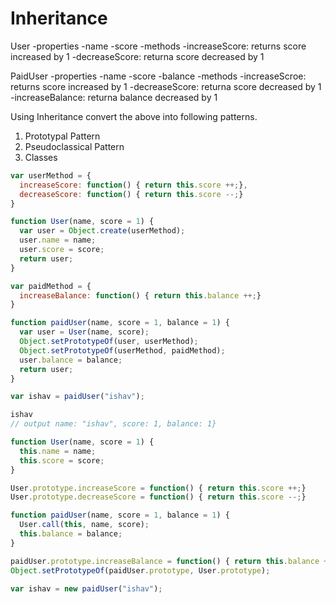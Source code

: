 # Inheritance

User
  -properties
    -name
    -score
  -methods
    -increaseScore: returns score increased by 1
    -decreaseScore: returna score decreased by 1

PaidUser
  -properties
    -name
    -score
    -balance
  -methods
    -increaseScroe: returns score increased by 1
    -decreaseScore: returna score decreased by 1
    -increaseBalance: returna balance decreased by 1

Using Inheritance convert the above into following patterns.

1. Prototypal Pattern
2. Pseudoclassical Pattern
3. Classes

<!-- 1. prototypal pattern -->

```js
var userMethod = {
  increaseScore: function() { return this.score ++;},
  decreaseScore: function() { return this.score --;}
}

function User(name, score = 1) {
  var user = Object.create(userMethod);
  user.name = name;
  user.score = score;
  return user;
}

var paidMethod = {
  increaseBalance: function() { return this.balance ++;}
}

function paidUser(name, score = 1, balance = 1) {
  var user = User(name, score);
  Object.setPrototypeOf(user, userMethod);
  Object.setPrototypeOf(userMethod, paidMethod);
  user.balance = balance;
  return user;
}

var ishav = paidUser("ishav");

ishav
// output name: "ishav", score: 1, balance: 1}


```

<!-- 2. Pseudoclassical Pattern -->
```js
function User(name, score = 1) {
  this.name = name;
  this.score = score;
}

User.prototype.increaseScore = function() { return this.score ++;}
User.prototype.decreaseScore = function() { return this.score --;}

function paidUser(name, score = 1, balance = 1) {
  User.call(this, name, score);
  this.balance = balance;
}

paidUser.prototype.increaseBalance = function() { return this.balance ++;}
Object.setPrototypeOf(paidUser.prototype, User.prototype);

var ishav = new paidUser("ishav");

```



<!-- class User {
  constructor(name, score = 1) {
    this.name = name;
    this.score = score;
  }
  increaseScore = function() {return this.score ++;}
  decreaseScore = function() {return this.score --;}
}

class paidUser extends User {
  constructor(name, score = 1, balance = 1) {
    super(name, score);
    this.balance = balance;
  }
  increaseBalance = function() {return this.balance ++;}
}

var ishav = new paidUser("ishav");
``` -->